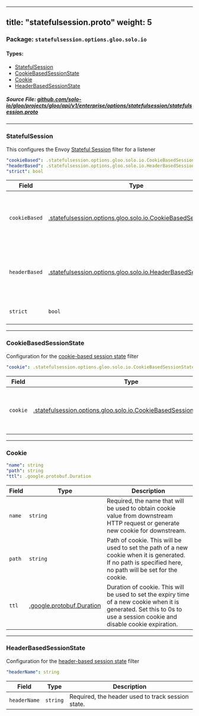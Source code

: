 
---
title: "statefulsession.proto"
weight: 5
---

<!-- Code generated by solo-kit. DO NOT EDIT. -->


### Package: `statefulsession.options.gloo.solo.io` 
#### Types:


- [StatefulSession](#statefulsession)
- [CookieBasedSessionState](#cookiebasedsessionstate)
- [Cookie](#cookie)
- [HeaderBasedSessionState](#headerbasedsessionstate)
  



##### Source File: [github.com/solo-io/gloo/projects/gloo/api/v1/enterprise/options/statefulsession/statefulsession.proto](https://github.com/solo-io/gloo/blob/main/projects/gloo/api/v1/enterprise/options/statefulsession/statefulsession.proto)





---
### StatefulSession

 
This configures the Envoy [Stateful Session](https://www.envoyproxy.io/docs/envoy/latest/configuration/http/http_filters/stateful_session_filter) filter for a listener

```yaml
"cookieBased": .statefulsession.options.gloo.solo.io.CookieBasedSessionState
"headerBased": .statefulsession.options.gloo.solo.io.HeaderBasedSessionState
"strict": bool

```

| Field | Type | Description |
| ----- | ---- | ----------- | 
| `cookieBased` | [.statefulsession.options.gloo.solo.io.CookieBasedSessionState](../statefulsession.proto.sk/#cookiebasedsessionstate) | Configure a cookie based session state - https://www.envoyproxy.io/docs/envoy/latest/api-v3/extensions/http/stateful_session/cookie/v3/cookie.proto#envoy-v3-api-msg-extensions-http-stateful-session-cookie-v3-cookiebasedsessionstate Exactly one of `cookie_based` or `header_based` must be set. Only one of `cookieBased` or `headerBased` can be set. |
| `headerBased` | [.statefulsession.options.gloo.solo.io.HeaderBasedSessionState](../statefulsession.proto.sk/#headerbasedsessionstate) | Configure a header based session state - https://www.envoyproxy.io/docs/envoy/latest/api-v3/extensions/http/stateful_session/cookie/v3/cookie.proto#envoy-v3-api-msg-extensions-http-stateful-session-cookie-v3-cookiebasedsessionstate Exactly one of `cookie_based` or `header_based` must be set. Only one of `headerBased` or `cookieBased` can be set. |
| `strict` | `bool` | If set to True, the HTTP request must be routed to the requested destination. If the requested destination is not available, Envoy returns 503. Defaults to False. |




---
### CookieBasedSessionState

 
Configuration for the [cookie-based session state](https://www.envoyproxy.io/docs/envoy/latest/api-v3/extensions/http/stateful_session/cookie/v3/cookie.proto#envoy-v3-api-msg-extensions-http-stateful-session-cookie-v3-cookiebasedsessionstate) filter

```yaml
"cookie": .statefulsession.options.gloo.solo.io.CookieBasedSessionState.Cookie

```

| Field | Type | Description |
| ----- | ---- | ----------- | 
| `cookie` | [.statefulsession.options.gloo.solo.io.CookieBasedSessionState.Cookie](../statefulsession.proto.sk/#cookie) | Required, the cookie configuration used to track session state. |




---
### Cookie



```yaml
"name": string
"path": string
"ttl": .google.protobuf.Duration

```

| Field | Type | Description |
| ----- | ---- | ----------- | 
| `name` | `string` | Required, the name that will be used to obtain cookie value from downstream HTTP request or generate new cookie for downstream. |
| `path` | `string` | Path of cookie. This will be used to set the path of a new cookie when it is generated. If no path is specified here, no path will be set for the cookie. |
| `ttl` | [.google.protobuf.Duration](https://developers.google.com/protocol-buffers/docs/reference/csharp/class/google/protobuf/well-known-types/duration) | Duration of cookie. This will be used to set the expiry time of a new cookie when it is generated. Set this to 0s to use a session cookie and disable cookie expiration. |




---
### HeaderBasedSessionState

 
Configuration for the [header-based session state](https://www.envoyproxy.io/docs/envoy/latest/api-v3/extensions/http/stateful_session/header/v3/header.proto#extension-envoy-http-stateful-session-header) filter

```yaml
"headerName": string

```

| Field | Type | Description |
| ----- | ---- | ----------- | 
| `headerName` | `string` | Required, the header used to track session state. |





<!-- Start of HubSpot Embed Code -->
<script type="text/javascript" id="hs-script-loader" async defer src="//js.hs-scripts.com/5130874.js"></script>
<!-- End of HubSpot Embed Code -->
